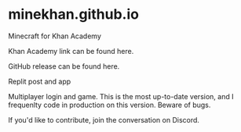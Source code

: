 # minekhan.github.io
Minecraft for Khan Academy

Khan Academy link can be found here.

GitHub release can be found here.

Replit post and app

Multiplayer login and game. This is the most up-to-date version, and I frequenlty code in production on this version. Beware of bugs.

If you'd like to contribute, join the conversation on Discord.

